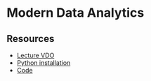 # Modern Data Analytics

## Resources

- [Lecture VDO](https://www.youtube.com/playlist?list=PLNGLpHQhvGruf8ZSVF4f-OolEUYlgWvzG)
- [Python installation](./T01%20-%20Python%20Installation/README.md)
- [Code](https://drive.google.com/drive/folders/1WB4c9MgdQ-e_R7BFtJamRb_OpmPX_PX7?usp=sharing)
